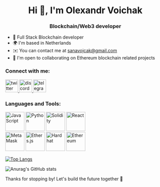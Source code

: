 <h1 align="center">Hi 👋, I'm Olexandr Voichak</h1>
<h3 align="center">Blockchain/Web3 developer</h3>

- 🚀 Full Stack Blockchain developer
- 🌍 I'm based in Netherlands
- ✉️ You can contact me at sanavojcak@gmail.com
- 🤝 I'm open to collaborating on Ethereum blockchain related projects

<h3 align="left">Connect with me:</h3>
<p align="left">
  <a href="https://twitter.com/https://twitter.com/OVoichak" target="_blank" rel="noreferrer"> <img src="https://www.vectorlogo.zone/logos/twitter/twitter-icon.svg" alt="twitter" width="40" height="40"/> </a>
  <a href="https://discordapp.com/users/your_discord_user_id" target="_blank" rel="noreferrer"> <img src="https://www.vectorlogo.zone/logos/discordapp/discordapp-icon.svg" alt="discord" width="40" height="40"/> </a>
  <a href="https://t.me/voichak_eth" target="_blank" rel="noreferrer"> <img src="https://www.vectorlogo.zone/logos/telegram/telegram-icon.svg" alt="telegram" width="40" height="40"/> </a>
</p>

<h3 align="left">Languages and Tools:</h3>
<div>
  <a href="#"><img height="60" src="https://img.shields.io/badge/-JavaScript-F7DF1E?style=flat-square&logo=javascript&logoColor=white" alt="JavaScript" /></a>
  <a href="#"><img height="60" src="https://img.shields.io/badge/-Python-3776AB?style=flat-square&logo=python&logoColor=white" alt="Python" /></a>
  <a href="#"><img height="60" src="https://img.shields.io/badge/-Solidity-363636?style=flat-square&logo=solidity&logoColor=white" alt="Solidity" /></a>
  <a href="#"><img height="60" src="https://img.shields.io/badge/-React-61DAFB?style=flat-square&logo=react&logoColor=white" alt="React" /></a>
</div>
<div>
  <a href="#"><img height="60" src="https://img.shields.io/badge/-MetaMask-E2761B?style=flat-square&logo=metamask&logoColor=white" alt="MetaMask" /></a>
  <a href="#"><img height="60" src="https://img.shields.io/badge/-Ethers.js-3498DB?style=flat-square&logo=ethereum&logoColor=white" alt="Ethers.js" /></a>
  <a href="#"><img height="60" src="https://img.shields.io/badge/-Hardhat-3E1F3D?style=flat-square&logo=hardhat&logoColor=white" alt="Hardhat" /></a>
  <a href="#"><img height="60" src="https://img.shields.io/badge/-Ethereum-3C3C3D?style=flat-square&logo=ethereum&logoColor=white" alt="Ethereum" /></a>
</div>


[![Top Langs](https://github-readme-stats.vercel.app/api/top-langs/?username=anuraghazra&layout=donut-vertical)](https://github.com/anuraghazra/github-readme-stats)

![Anurag's GitHub stats](https://github-readme-stats.vercel.app/api?username=anuraghazra&show_icons=true&theme=transparent)

Thanks for stopping by! Let's build the future together 🚀

